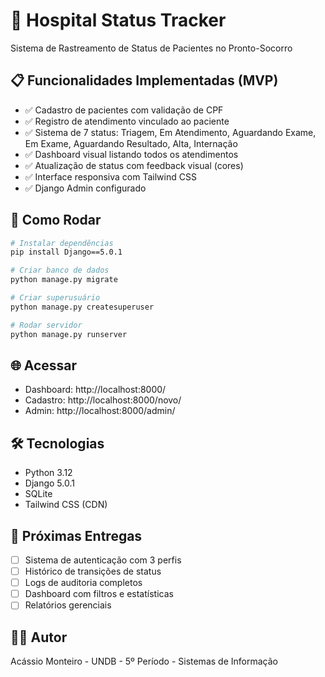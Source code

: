 # 🏥 Hospital Status Tracker

Sistema de Rastreamento de Status de Pacientes no Pronto-Socorro

## 📋 Funcionalidades Implementadas (MVP)

- ✅ Cadastro de pacientes com validação de CPF
- ✅ Registro de atendimento vinculado ao paciente
- ✅ Sistema de 7 status: Triagem, Em Atendimento, Aguardando Exame, Em Exame, Aguardando Resultado, Alta, Internação
- ✅ Dashboard visual listando todos os atendimentos
- ✅ Atualização de status com feedback visual (cores)
- ✅ Interface responsiva com Tailwind CSS
- ✅ Django Admin configurado

## 🚀 Como Rodar
```bash
# Instalar dependências
pip install Django==5.0.1

# Criar banco de dados
python manage.py migrate

# Criar superusuário
python manage.py createsuperuser

# Rodar servidor
python manage.py runserver
```

## 🌐 Acessar

- Dashboard: http://localhost:8000/
- Cadastro: http://localhost:8000/novo/
- Admin: http://localhost:8000/admin/

## 🛠️ Tecnologias

- Python 3.12
- Django 5.0.1
- SQLite
- Tailwind CSS (CDN)

## 📅 Próximas Entregas

- [ ] Sistema de autenticação com 3 perfis
- [ ] Histórico de transições de status
- [ ] Logs de auditoria completos
- [ ] Dashboard com filtros e estatísticas
- [ ] Relatórios gerenciais

## 👨‍💻 Autor

Acássio Monteiro - UNDB - 5º Período - Sistemas de Informação